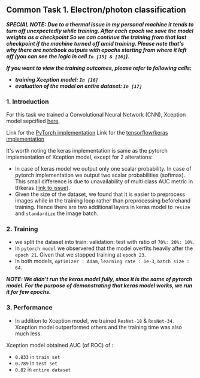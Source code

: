 ## Common Task 1. Electron/photon classification

**_SPECIAL NOTE:_** 
**_Due to a thermal issue in my personal machine it tends to turn off unexpectedly while training. After each epoch we save the model weights as a checkpoint So we can continue the training from that last checkpoint if the machine turned off amid training. Please note that's why there are notebook outputs with epochs starting from where it left off (you can see the logic in cell `In [15] & [16]`)._** 

**_If you want to view the training outcomes, please refer to following cells:_**
- **_training Xception model: `In [16]`_**
- **_evaluation of the model on entire dataset: `In [17]`_**

### 1. Introduction
For this task we trained a Convolutional Neural Network (CNN), Xception model sepcified [here](https://arxiv.org/pdf/1610.02357.pdf).

Link for the [PyTorch implementation](https://github.com/SarithRavI/GSoC-Tests/blob/master/Project_CMS/Task_1/Task-1-pytorch-Xception.ipynb) 
Link for the [tensorflow/keras implementation](https://github.com/SarithRavI/GSoC-Tests/blob/master/Project_CMS/Task_1/Task-1-keras-Xception.ipynb)

It's worth noting the keras implementation is same as the pytorch implementation of Xception model, except for 2 alterations: 
- In case of keras model we output only one scalar probability. In case of pytorch implementation we output two scalar probabilities (softmax). 
This small difference is due to unavailability of multi class AUC metric in tf/keras ([link to issue](https://github.com/tensorflow/addons/issues/265)).
- Given the size of the dataset, we found that it is easier to preprocess images while in the training loop rather than preprocessing beforehand training.
Hence there are two additional layers in keras model to `resize` and `standardize` the image batch.

### 2. Training 

- we split the dataset into train: validation: test with ratio of `70%: 20%: 10%`.
- In `pytorch model` we observered that the model overfits heavily after the `epoch 21`. Given that we stopped training at `epoch 23`.
- In both models, `optimizer : Adam`, `learning rate : 1e-3`, `batch size : 64`.

**_NOTE: We didn't run the keras model fully, since it is the same of pytorch model. For the purpose of demonstrating that keras model works, we run it for few epochs._**

### 3. Performance

- In addition to Xception model, we trained `ResNet-18` & `ResNet-34`. Xception model outperformed others and the training time was also much less.

Xception model obtained AUC (of ROC) of :
- `0.833` in `train set`
- `0.789` in `test set`
- `0.82` in `entire dataset`
